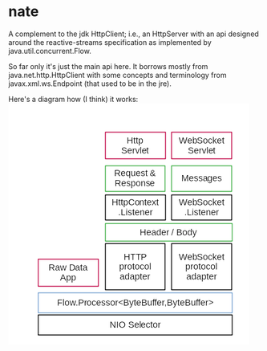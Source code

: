 # nate
A complement to the jdk HttpClient; i.e., an HttpServer with an api designed around the reactive-streams specification as implemented by java.util.concurrent.Flow.

So far only it's just the main api here.  It borrows mostly from java.net.http.HttpClient with some concepts and terminology from javax.xml.ws.Endpoint (that used to be in the jre).

Here's a diagram how (I think) it works:<br>
![schematic](./doc/Nate.png)
